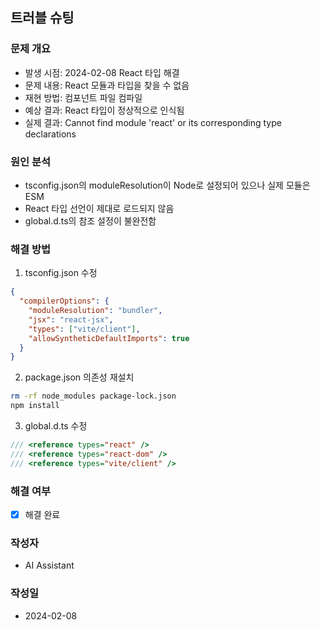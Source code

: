 ## 트러블 슈팅

### 문제 개요
* 발생 시점: 2024-02-08 React 타입 해결
* 문제 내용: React 모듈과 타입을 찾을 수 없음
* 재현 방법: 컴포넌트 파일 컴파일
* 예상 결과: React 타입이 정상적으로 인식됨
* 실제 결과: Cannot find module 'react' or its corresponding type declarations

### 원인 분석
* tsconfig.json의 moduleResolution이 Node로 설정되어 있으나 실제 모듈은 ESM
* React 타입 선언이 제대로 로드되지 않음
* global.d.ts의 참조 설정이 불완전함

### 해결 방법
1. tsconfig.json 수정
```json
{
  "compilerOptions": {
    "moduleResolution": "bundler",
    "jsx": "react-jsx",
    "types": ["vite/client"],
    "allowSyntheticDefaultImports": true
  }
}
```

2. package.json 의존성 재설치
```bash
rm -rf node_modules package-lock.json
npm install
```

3. global.d.ts 수정
```typescript
/// <reference types="react" />
/// <reference types="react-dom" />
/// <reference types="vite/client" />
```

### 해결 여부
* [x] 해결 완료

### 작성자
* AI Assistant

### 작성일
* 2024-02-08 